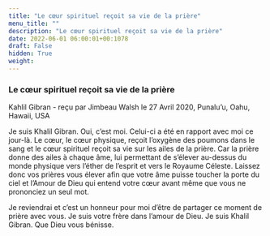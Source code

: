 ```yaml
---
title: "Le cœur spirituel reçoit sa vie de la prière"
menu_title: ""
description: "Le cœur spirituel reçoit sa vie de la prière"
date: 2022-06-01 06:00:01+00:1078
draft: False
hidden: True
weight:
---
```

### Le cœur spirituel reçoit sa vie de la prière

Kahlil Gibran - reçu par Jimbeau Walsh le 27 Avril 2020, Punalu’u, Oahu, Hawaii, USA

Je suis Khalil Gibran. Oui, c’est moi. Celui-ci a été en rapport avec moi ce jour-là. Le cœur, le cœur physique, reçoit l’oxygène des poumons dans le sang et le cœur spirituel reçoit sa vie sur les ailes de la prière. Car la prière donne des ailes à chaque âme, lui permettant de s’élever au-dessus du monde physique vers l’éther de l’esprit et vers le Royaume Céleste. Laissez donc vos prières vous élever afin que votre âme puisse toucher la porte du ciel et l’Amour de Dieu qui entend votre cœur avant même que vous ne prononciez un seul mot.

Je reviendrai et c’est un honneur pour moi d’être de partager ce moment de prière avec vous. Je suis votre frère dans l’amour de Dieu. Je suis Khalil Gibran. Que Dieu vous bénisse.
